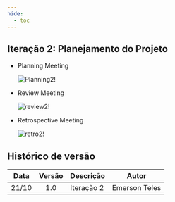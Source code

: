 ```yaml
---
hide:
  - toc
---
```


## Iteração 2: Planejamento do Projeto

- Planning Meeting

  ![Planning2!](assets/iteracoes/planning2.png "Planning2")

- Review Meeting

  ![review2!](assets/iteracoes/review2.png "review2")

- Retrospective Meeting

  ![retro2!](assets/iteracoes/retro2.png "retro2")

## Histórico de versão

| Data  | Versão | Descrição        | Autor |
| :---: | :----: | ---------------- | ----- |
| 21/10 |  1.0   | Iteração 2 | Emerson Teles |